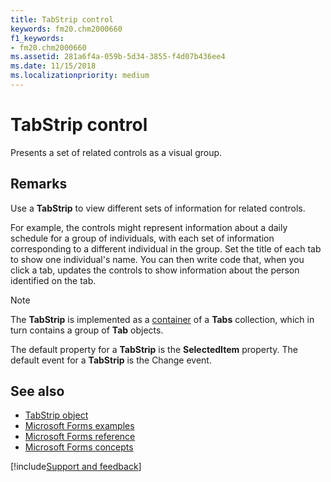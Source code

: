 ```yaml
---
title: TabStrip control
keywords: fm20.chm2000660
f1_keywords:
- fm20.chm2000660
ms.assetid: 281a6f4a-059b-5d34-3855-f4d07b436ee4
ms.date: 11/15/2018
ms.localizationpriority: medium
---
```



# TabStrip control

Presents a set of related controls as a visual group.

## Remarks

Use a **TabStrip** to view different sets of information for related controls.

For example, the controls might represent information about a daily schedule for a group of individuals, with each set of information corresponding to a different individual in the group. Set the title of each tab to show one individual's name. You can then write code that, when you click a tab, updates the controls to show information about the person identified on the tab.

> [!NOTE] 
> The **TabStrip** is implemented as a [container](../../Glossary/vbe-glossary.md#container) of a **Tabs** collection, which in turn contains a group of **Tab** objects.

The default property for a **TabStrip** is the **SelectedItem** property. The default event for a **TabStrip** is the Change event.

## See also

- [TabStrip object](../../../api/Outlook.tabstrip.object.md)
- [Microsoft Forms examples](examples-microsoft-forms.md)
- [Microsoft Forms reference](reference-microsoft-forms.md)
- [Microsoft Forms concepts](concepts-microsoft-forms.md)

[!include[Support and feedback](~/includes/feedback-boilerplate.md)]